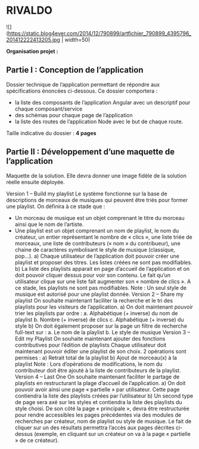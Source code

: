 # RIVALDO

![](https://static.blog4ever.com/2014/12/790899/artfichier_790899_4395796_201412222413205.jpg | width=50)



**Organisation projet :**

## Partie I : Conception de l’application
Dossier technique de l’application permettant de répondre aux spécifications 
énoncées ci-dessous. Ce dossier comportera : 
  - la liste des composants de l’application Angular avec un descriptif pour chaque
composant/service
  - des schémas pour chaque page de l’application 
  -  la liste des routes de l’application Node avec
le but de chaque route.

Taille indicative du dossier : **4 pages**

## Partie II : Développement d’une maquette de l’application
Maquette de la solution. Elle devra donner une image fidèle de la solution
réelle ensuite déployée.

Version 1 – Build my playlist
Le système fonctionne sur la base de descriptions de morceaux de musiques qui peuvent être triés pour former une
playlist. On définira à ce stade que :
- Un morceau de musique est un objet comprenant le titre du morceau ainsi que le nom de l’artiste.
- Une playlist est un objet comprenant un nom de playlist, le nom du créateur, un entier représentant le
nombre de « clics », une liste triée de morceaux, une liste de contributeurs (« nom » du contribueur), une
chaine de caractères symbolisant le style de musique (classique, pop…).
a) Chaque utilisateur de l’application doit pouvoir créer une playlist et proposer des titres. Les listes créées ne
sont pas modifiables.
b) La liste des playlists apparait en page d’accueil de l’application et on doit pouvoir cliquer dessus pour voir
son contenu. Le fait qu’un utilisateur clique sur une liste fait augmenter son « nombre de clics ».
A ce stade, les playlists ne sont pas modifiables.
Note : Un seul style de musique est autorisé pour une playlist donnée.
Version 2 – Share my playlist
On souhaite maintenant faciliter la recherche et le tri des playlists pour les visiteurs de l’application.
a) On doit maintenant pouvoir trier les playlists par ordre :
a. Alphabétique (+ inverse) du nom de playlist
b. Nombre (+ inverse) de clics
c. Alphabétique (+ inverse) du style
b) On doit également proposer sur la page un filtre de recherche full-text sur :
a. Le nom de la playlist
b. Le style de musique
Version 3 – Edit my Playlist
On souhaite maintenant ajouter des fonctions contributives pour l’édition de playlists Chaque utilisateur doit
maintenant pouvoir éditer une playlist de son choix. 2 opérations sont permises :
a) Retrait total de la playlist
b) Ajout de morceau(x) à la playlist
Note : Lors d’opérations de modifications, le nom du contributeur doit être ajouté à la liste de contributeurs de la
playlist.
Version 4 – Last One
On souhaite maintenant faciliter le partage de playlists en restructurant la plage d’accueil de l’application.
a) On doit pouvoir avoir ainsi une page « partielle » par utilisateur. Cette page contiendra la liste des playlists
créées par l’utilisateur
b) Un second type de page sera axé sur les styles et contiendra la liste des playlists du style choisi.
De son côté la page « principale », devra être restructurée pour rendre accessibles les pages précédentes via des
modules de recherches par créateur, nom de playlist ou style de musique. Le fait de cliquer sur un des résultats
permettra l’accès aux pages décrites ci-dessus (exemple, en cliquant sur un créateur on va à la page « partielle » de
ce créateur).
